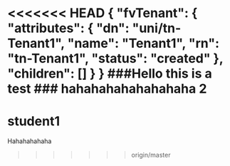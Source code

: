 <<<<<<< HEAD
{
  "fvTenant": {
    "attributes": {
      "dn": "uni/tn-Tenant1",
      "name": "Tenant1",
      "rn": "tn-Tenant1",
      "status": "created"
    },
    "children": []
  }
}
###Hello this is a test ###
hahahahahahahahaha 2
=======
# student1
Hahahahahaha


>>>>>>> origin/master
